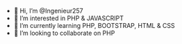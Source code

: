 - 👋 Hi, I’m @Ingenieur257
- 👀 I’m interested in PHP & JAVASCRIPT
- 🌱 I’m currently learning PHP, BOOTSTRAP, HTML & CSS
- 💞️ I’m looking to collaborate on PHP

<!---
Ingenieur257/Ingenieur257 is a ✨ special ✨ repository because its `README.md` (this file) appears on your GitHub profile.
You can click the Preview link to take a look at your changes.
--->
